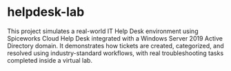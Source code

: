 # helpdesk-lab
This project simulates a real-world IT Help Desk environment using Spiceworks Cloud Help Desk integrated with a Windows Server 2019 Active Directory domain.   It demonstrates how tickets are created, categorized, and resolved using industry-standard workflows, with real troubleshooting tasks completed inside a virtual lab.
